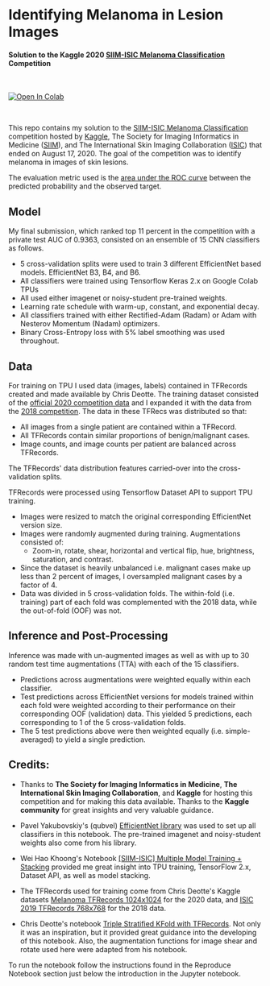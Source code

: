 # Identifying Melanoma in Lesion Images

#### Solution to the Kaggle 2020 [**SIIM-ISIC Melanoma Classification**](https://www.kaggle.com/c/siim-isic-melanoma-classification) Competition

<br>

[![Open In Colab](https://colab.research.google.com/assets/colab-badge.svg)](https://githubtocolab.com/reyvaz/SIIM-ISIC-Melanoma-Identification-2020/blob/master/Melanoma_Identification_2020.ipynb)

<br>

This repo contains my solution to the [SIIM-ISIC Melanoma Classification](https://www.kaggle.com/c/siim-isic-melanoma-classification) competition hosted by [Kaggle](https://www.kaggle.com/), The Society for Imaging Informatics in Medicine ([SIIM](https://siim.org/)), and The International Skin Imaging Collaboration ([ISIC](https://www.isic-archive.com/)) that ended on August 17, 2020. The goal of the competition was to identify melanoma in images of skin lesions.

The evaluation metric used is the [area under the ROC curve](https://en.wikipedia.org/wiki/Receiver_operating_characteristic) between the predicted probability and the observed target. 

## Model

My final submission, which ranked top 11 percent in the competition with a private test AUC of 0.9363, consisted on an ensemble of 15 CNN classifiers as follows.

- 5 cross-validation splits were used to train 3 different EfficientNet based models. EfficientNet B3, B4, and B6.
- All classifiers were trained using Tensorflow Keras 2.x on Google Colab TPUs
- All used either imagenet or noisy-student pre-trained weights.
- Learning rate schedule with warm-up, constant, and exponential decay.
- All classifiers trained with either Rectified-Adam (Radam) or Adam with Nesterov Momentum (Nadam) optimizers. 
- Binary Cross-Entropy loss with 5% label smoothing was used throughout.


## Data

For training on TPU I used data (images, labels) contained in TFRecords created and made available by Chris Deotte. The training dataset consisted of the [official 2020 competition data](https://www.kaggle.com/cdeotte/melanoma-1024x1024) and I expanded it with the data from the [2018 competition](https://www.kaggle.com/cdeotte/isic2019-768x768). The data in these TFRecs was distributed so that:

- All images from a single patient are contained within a TFRecord.
- All TFRecords contain similar proportions of benign/malignant cases.
- Image counts, and image counts per patient are balanced across TFRecords. 

The TFRecords' data distribution features carried-over into the cross-validation splits.

TFRecords were processed using Tensorflow Dataset API to support TPU training. 

- Images were resized to match the original corresponding EfficientNet version size.
- Images were randomly augmented during training. Augmentations consisted of:
    - Zoom-in, rotate, shear, horizontal and vertical flip, hue, brightness, saturation, and contrast. 
- Since the dataset is heavily unbalanced i.e. malignant cases make up less than 2 percent of images, I oversampled malignant cases by a factor of 4. 
- Data was divided in 5 cross-validation folds. The within-fold (i.e. training) part of each fold was complemented with the 2018 data, while the out-of-fold (OOF) was not. 

## Inference and Post-Processing
Inference was made with un-augmented images as well as with up to 30 random test time augmentations (TTA) with each of the 15 classifiers. 

- Predictions across augmentations were weighted equally within each classifier. 
- Test predictions across EfficientNet versions for models trained within each fold were weighted according to their performance on their corresponding OOF (validation) data. This yielded 5 predictions, each corresponding to 1 of the 5 cross-validation folds.
- The 5 test predictions above were then weighted equally (i.e. simple-averaged) to yield a single prediction. 


## Credits:
- Thanks to **The Society for Imaging Informatics in Medicine**, **The International Skin Imaging Collaboration**, and **Kaggle** for hosting this competition and for making this data available. Thanks to the **Kaggle community** for great insights and very valuable guidance.

- Pavel Yakubovskiy's (qubvel) [EfficientNet library](https://github.com/qubvel/efficientnet) was used to set up all classifiers in this notebook. The pre-trained imagenet and noisy-student weights also come from his library. 

- Wei Hao Khoong's Notebook [[SIIM-ISIC] Multiple Model Training + Stacking](https://www.kaggle.com/khoongweihao/siim-isic-multiple-model-training-stacking) provided me great insight into TPU training, TensorFlow 2.x, Dataset API, as well as model stacking. 

- The TFRecords used for training come from Chris Deotte's Kaggle datasets [Melanoma TFRecords 1024x1024](https://www.kaggle.com/cdeotte/melanoma-1024x1024) for the 2020 data, and [ISIC 2019 TFRecords 768x768](https://www.kaggle.com/cdeotte/isic2019-768x768) for the 2018 data.

- Chris Deotte's notebook [Triple Stratified KFold with TFRecords](https://www.kaggle.com/cdeotte/triple-stratified-kfold-with-tfrecords/). Not only it was an inspiration, but it provided great guidance into the developing of this notebook. Also, the augmentation functions for image shear and rotate used here were adapted from his notebook. 


To run the notebook follow the instructions found in the Reproduce Notebook section just below the introduction in the Jupyter notebook.


<br>
